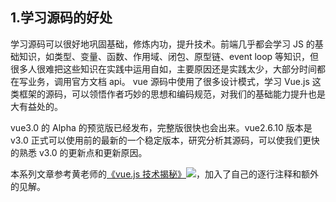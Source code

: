 ## 1.学习源码的好处

学习源码可以很好地巩固基础，修炼内功，提升技术。前端几乎都会学习 JS 的基础知识，如类型、变量、函数、作用域、闭包、原型链、event loop 等知识，但很多人很难把这些知识在实践中运用自如，主要原因还是实践太少，大部分时间都在写业务，调用官方文档 api。
vue 源码中使用了很多设计模式，学习 Vue.js 这类框架的源码，可以领悟作者巧妙的思想和编码规范，对我们的基础能力提升也是大有益处的。

vue3.0 的 Alpha 的预览版已经发布，完整版很快也会出来。vue2.6.10 版本是 v3.0 正式可以使用前的最新的一个稳定版本，研究分析其源码，可以使我们更快的熟悉 v3.0 的更新点和更新原因。

本系列文章参考黄老师的[《vue.js 技术揭秘》![](http://cdn.ru23.com/common/link.svg)](https://ustbhuangyi.github.io/vue-analysis/)，加入了自己的逐行注释和额外的见解。
